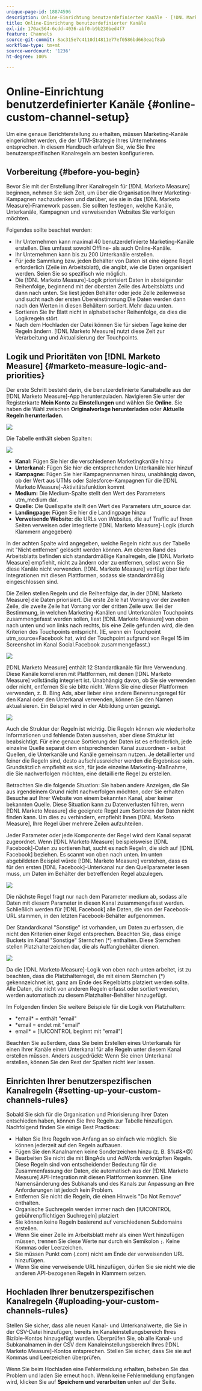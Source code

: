 ```yaml
---
unique-page-id: 18874596
description: Online-Einrichtung benutzerdefinierter Kanäle - [!DNL Marketo Measure] - Produktdokumentation
title: Online-Einrichtung benutzerdefinierter Kanäle
exl-id: 170ac564-6cdd-4036-abf0-b9b230bed4f7
feature: Channels
source-git-commit: 8ac315e7c4110d14811e77ef0586bd663ea1f8ab
workflow-type: tm+mt
source-wordcount: '1236'
ht-degree: 100%

---
```


# Online-Einrichtung benutzerdefinierter Kanäle {#online-custom-channel-setup}

Um eine genaue Berichterstellung zu erhalten, müssen Marketing-Kanäle eingerichtet werden, die der UTM-Strategie Ihres Unternehmens entsprechen. In diesem Handbuch erfahren Sie, wie Sie Ihre benutzerspezifischen Kanalregeln am besten konfigurieren.

## Vorbereitung {#before-you-begin}

Bevor Sie mit der Erstellung Ihrer Kanalregeln für [!DNL Marketo Measure] beginnen, nehmen Sie sich Zeit, um über die Organisation Ihrer Marketing-Kampagnen nachzudenken und darüber, wie sie in das [!DNL Marketo Measure]-Framework passen. Sie sollten festlegen, welche Kanäle, Unterkanäle, Kampagnen und verweisenden Websites Sie verfolgen möchten.

Folgendes sollte beachtet werden:

* Ihr Unternehmen kann maximal 40 benutzerdefinierte Marketing-Kanäle erstellen. Dies umfasst sowohl Offline- als auch Online-Kanäle.
* Ihr Unternehmen kann bis zu 200 Unterkanäle erstellen.
* Für jede Sammlung bzw. jeden Behälter von Daten ist eine eigene Regel erforderlich (Zeile im Arbeitsblatt), die angibt, wie die Daten organisiert werden. Seien Sie so spezifisch wie möglich.
* Die [!DNL Marketo Measure]-Logik priorisiert Daten in absteigender Reihenfolge, beginnend mit der obersten Zeile des Arbeitsblatts und dann nach unten. Sie liest jeden Behälter oder jede Zelle zeilenweise und sucht nach der ersten Übereinstimmung Die Daten werden dann nach den Werten in diesen Behältern sortiert. Mehr dazu unten.
* Sortieren Sie Ihr Blatt nicht in alphabetischer Reihenfolge, da dies die Logikregeln stört.
* Nach dem Hochladen der Datei können Sie für sieben Tage keine der Regeln ändern. [!DNL Marketo Measure] nutzt diese Zeit zur Verarbeitung und Aktualisierung der Touchpoints.

## Logik und Prioritäten von [!DNL Marketo Measure] {#marketo-measure-logic-and-priorities}

Der erste Schritt besteht darin, die benutzerdefinierte Kanaltabelle aus der [!DNL Marketo Measure]-App herunterzuladen. Navigieren Sie unter der Registerkarte **Mein Konto** zu **Einstellungen** und wählen Sie **Online**. Sie haben die Wahl zwischen **Originalvorlage herunterladen** oder **Aktuelle Regeln herunterladen**.

![](assets/1.png)

Die Tabelle enthält sieben Spalten:

![](assets/2.png)

* **Kanal:** Fügen Sie hier die verschiedenen Marketingkanäle hinzu
* **Unterkanal:** Fügen Sie hier die entsprechenden Unterkanäle hier hinzuf
* **Kampagne:** Fügen Sie hier Kampagnennamen hinzu, unabhängig davon, ob der Wert aus UTMs oder Salesforce-Kampagnen für die [!DNL Marketo Measure]-Aktivitätsfunktion kommt
* **Medium:** Die Medium-Spalte stellt den Wert des Parameters utm_medium dar.
* **Quelle:** Die Quellspalte stellt den Wert des Parameters utm_source dar.
* **Landingpage:** Fügen Sie hier die Landingpage hinzu
* **Verweisende Website:** die URLs von Websites, die auf Traffic auf Ihren Seiten verweisen oder integrierte [!DNL Marketo Measure]-Logik (durch Klammern angegeben)

In der achten Spalte wird angegeben, welche Regeln nicht aus der Tabelle mit &quot;Nicht entfernen“ gelöscht werden können. Am oberen Rand des Arbeitsblatts befinden sich standardmäßige Kanalregeln, die [!DNL Marketo Measure] empfiehlt, nicht zu ändern oder zu entfernen, selbst wenn Sie diese Kanäle nicht verwenden. [!DNL Marketo Measure] verfügt über tiefe Integrationen mit diesen Plattformen, sodass sie standardmäßig eingeschlossen sind.

Die Zeilen stellen Regeln und die Reihenfolge dar, in der [!DNL Marketo Measure] die Daten priorisiert. Die erste Zeile hat Vorrang vor der zweiten Zeile, die zweite Zeile hat Vorrang vor der dritten Zeile usw. Bei der Bestimmung, in welchen Marketing-Kanälen und Unterkanälen Touchpoints zusammengefasst werden sollen, liest [!DNL Marketo Measure] von oben nach unten und von links nach rechts, bis eine Zeile gefunden wird, die den Kriterien des Touchpoints entspricht. (IE, wenn ein Touchpoint utm_source=Facebook hat, wird der Touchpoint aufgrund von Regel 15 im Screenshot im Kanal Social.Facebook zusammengefasst.)

![](assets/3.png)

[!DNL Marketo Measure] enthält 12 Standardkanäle für Ihre Verwendung. Diese Kanäle korrelieren mit Plattformen, mit denen [!DNL Marketo Measure] vollständig integriert ist. Unabhängig davon, ob Sie sie verwenden oder nicht, entfernen Sie sie bitte nicht. Wenn Sie eine dieser Plattformen verwenden, z. B. Bing Ads, aber lieber eine andere Benennungsregel für den Kanal oder den Unterkanal verwenden, können Sie den Namen aktualisieren. Ein Beispiel wird in der Abbildung unten gezeigt.

![](assets/4.png)

Auch die Struktur der Regeln ist wichtig. Die Regeln können wie wiederholte Informationen und fehlende Daten aussehen, aber diese Struktur ist beabsichtigt. Für eine genaue Sortierung der Daten ist es erforderlich, jede einzelne Quelle separat dem entsprechenden Kanal zuzuordnen - selbst Quellen, die Unterkanäle und Kanäle gemeinsam nutzen. Je detaillierter und feiner die Regeln sind, desto aufschlussreicher werden die Ergebnisse sein. Grundsätzlich empfiehlt es sich, für jede einzelne Marketing-Maßnahme, die Sie nachverfolgen möchten, eine detaillierte Regel zu erstellen.

Betrachten Sie die folgende Situation: Sie haben andere Anzeigen, die Sie aus irgendeinem Grund nicht nachverfolgen möchten, oder Sie erhalten Besuche auf Ihrer Website von einem bekannten Kanal, aber keiner bekannten Quelle. Diese Situation kann zu Datenverlusten führen, wenn [!DNL Marketo Measure] die geeignete Regel zum Sortieren der Daten nicht finden kann. Um dies zu verhindern, empfiehlt Ihnen [!DNL Marketo Measure], Ihre Regel über mehrere Zeilen aufzuhteilen.

Jeder Parameter oder jede Komponente der Regel wird dem Kanal separat zugeordnet. Wenn [!DNL Marketo Measure] beispielsweise [!DNL Facebook]-Daten zu sortieren hat, sucht es nach Regeln, die sich auf [!DNL Facebook] beziehen. Es scannt von oben nach unten. Im unten abgebildeten Beispiel würde [!DNL Marketo Measure] verstehen, dass es für den ersten [!DNL Facebook]-Unterkanal nur den Quellparameter lesen muss, um Daten im Behälter der betreffenden Regel abzulegen.

![](assets/5.png)

Die nächste Regel fragt nur nach dem Parameter medium ab, sodass alle Daten mit diesem Parameter in diesen Kanal zusammengefasst werden. Schließlich werden für [!DNL Facebook] alle Daten, die von der Facebook-URL stammen, in den letzten Facebook-Behälter aufgenommen.

Der Standardkanal &quot;Sonstige&quot; ist vorhanden, um Daten zu erfassen, die nicht den Kriterien einer Regel entsprechen. Beachten Sie, dass einige Buckets im Kanal &quot;Sonstige&quot; Sternchen (&#42;) enthalten. Diese Sternchen stellen Platzhalterzeichen dar, die als Auffangbehälter dienen.

![](assets/6.png)

Da die [!DNL Marketo Measure]-Logik von oben nach unten arbeitet, ist zu beachten, dass die Platzhalterregel, die mit einem Sternchen (&#42;) gekennzeichnet ist, ganz am Ende des Regelblatts platziert werden sollte. Alle Daten, die nicht von anderen Regeln erfasst oder sortiert werden, werden automatisch zu diesem Platzhalter-Behälter hinzugefügt.

Im Folgenden finden Sie weitere Beispiele für die Logik von Platzhaltern:

* &#42;email&#42; = enthält &quot;email&quot;
* &#42;email = endet mit &quot;email&quot;
* email&#42; = [!UICONTROL beginnt mit &quot;email&quot;]

Beachten Sie außerdem, dass Sie beim Erstellen eines Unterkanals für einen Ihrer Kanäle einen Unterkanal für alle Regeln unter diesem Kanal erstellen müssen. Anders ausgedrückt: Wenn Sie einen Unterkanal erstellen, können Sie den Rest der Spalten nicht leer lassen.

## Einrichten Ihrer benutzerspezifischen Kanalregeln {#setting-up-your-custom-channels-rules}

Sobald Sie sich für die Organisation und Priorisierung Ihrer Daten entschieden haben, können Sie Ihre Regeln zur Tabelle hinzufügen. Nachfolgend finden Sie einige Best Practices:

* Halten Sie Ihre Regeln von Anfang an so einfach wie möglich. Sie können jederzeit auf den Regeln aufbauen.
* Fügen Sie den Kanalnamen keine Sonderzeichen hinzu (z. B. $%#&amp;&#42;@)
* Bearbeiten Sie nicht die mit BingAds und AdWords verknüpften Regeln. Diese Regeln sind von entscheidender Bedeutung für die Zusammenfassung der Daten, die automatisch aus der [!DNL Marketo Measure] API-Integration mit diesen Plattformen kommen. Eine Namensänderung des Subkanals und des Kanals zur Anpassung an Ihre Anforderungen ist jedoch kein Problem.
* Entfernen Sie nicht die Regeln, die einen Hinweis &quot;Do Not Remove“ enthalten.
* Organische Suchregeln werden immer nach den [!UICONTROL gebührenpflichtigen Suchregeln] platziert
* Sie können keine Regeln basierend auf verschiedenen Subdomains erstellen.
* Wenn Sie einer Zelle im Arbeitsblatt mehr als einen Wert hinzufügen müssen, trennen Sie diese Werte nur durch ein Semikolon `;`. Keine Kommas oder Leerzeichen.
* Sie müssen Punkt com (.com) nicht am Ende der verweisenden URL hinzufügen.
* Wenn Sie eine verweisende URL hinzufügen, dürfen Sie sie nicht wie die anderen API-bezogenen Regeln in Klammern setzen.

## Hochladen Ihrer benutzerspezifischen Kanalregeln {#uploading-your-custom-channels-rules}

Stellen Sie sicher, dass alle neuen Kanal- und Unterkanalwerte, die Sie in der CSV-Datei hinzufügen, bereits im Kanaleinstellungsbereich Ihres Bizible-Kontos hinzugefügt wurden. Überprüfen Sie, ob alle Kanal- und Subkanalnamen in der CSV dem Kanaleinstellungsbereich Ihres [!DNL Marketo Measure]-Kontos entsprechen. Stellen Sie sicher, dass Sie sie auf Kommas und Leerzeichen überprüfen.

Wenn Sie beim Hochladen eine Fehlermeldung erhalten, beheben Sie das Problem und laden Sie erneut hoch. Wenn keine Fehlermeldung empfangen wird, klicken Sie auf **Speichern und verarbeiten** unten auf der Seite.
